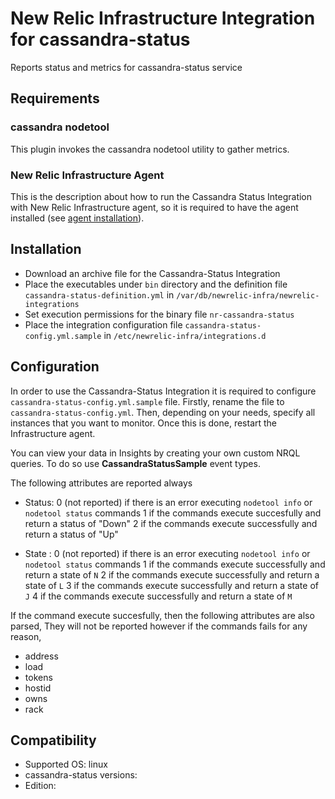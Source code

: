 # New Relic Infrastructure Integration for cassandra-status

Reports status and metrics for cassandra-status service

## Requirements

### cassandra nodetool
This plugin invokes the cassandra nodetool utility to gather metrics.

### New Relic Infrastructure Agent
This is the description about how to run the Cassandra Status Integration with New Relic Infrastructure agent, so it is required to have the agent installed (see [agent installation](https://docs.newrelic.com/docs/infrastructure/new-relic-infrastructure/installation/install-infrastructure-linux)).


## Installation

* Download an archive file for the Cassandra-Status Integration
* Place the executables under `bin` directory and the definition file `cassandra-status-definition.yml` in `/var/db/newrelic-infra/newrelic-integrations`
* Set execution permissions for the binary file `nr-cassandra-status`
* Place the integration configuration file `cassandra-status-config.yml.sample` in `/etc/newrelic-infra/integrations.d`

## Configuration

In order to use the Cassandra-Status Integration it is required to configure `cassandra-status-config.yml.sample` file. Firstly, rename the file to `cassandra-status-config.yml`. Then, depending on your needs, specify all instances that you want to monitor. Once this is done, restart the Infrastructure agent.

You can view your data in Insights by creating your own custom NRQL queries. To
do so use **CassandraStatusSample** event types.

The following attributes are reported always
* Status: 
     0 (not reported) if there is an error executing `nodetool info` or `nodetool status` commands
     1 if the commands execute succesfully and return a status of "Down"
     2 if the commands execute successfully and return a status of "Up"

* State :
     0 (not reported) if there is an error executing `nodetool info` or `nodetool status` commands
     1 if the commands execute successfully and return a state of `N`
     2 if the commands execute successfully and return a state of `L`
     3 if the commands execute successfully and return a state of `J`
     4 if the commands execute successfully and return a state of `M`

If the command execute succesfully, then the following attributes are also parsed, They will not be reported however if the commands fails for any reason,

* address
* load
* tokens
* hostid
* owns
* rack




## Compatibility

* Supported OS: linux
* cassandra-status versions:
* Edition:

